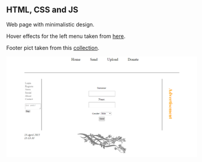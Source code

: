 HTML, CSS and JS
----------------

Web page with minimalistic design.

Hover effects for the left menu taken from [here](http://ianlunn.github.io/Hover/).

Footer pict taken from this [collection](http://crazy-alice.deviantart.com/art/Short-Decoration-99904180).

![alt text](https://raw.githubusercontent.com/alnero/Minimalistic_web_page/master/images/minimalistic.png)